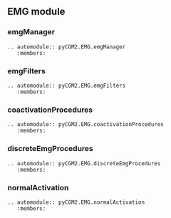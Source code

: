 ## EMG module

### emgManager

```{eval-rst}
.. automodule:: pyCGM2.EMG.emgManager
   :members:
```


### emgFilters

```{eval-rst}
.. automodule:: pyCGM2.EMG.emgFilters
   :members:
   ```

### coactivationProcedures

```{eval-rst}
.. automodule:: pyCGM2.EMG.coactivationProcedures
   :members:
```

### discreteEmgProcedures

```{eval-rst}
.. automodule:: pyCGM2.EMG.discreteEmgProcedures
   :members:
```





### normalActivation


```{eval-rst}
.. automodule:: pyCGM2.EMG.normalActivation
   :members:
```
